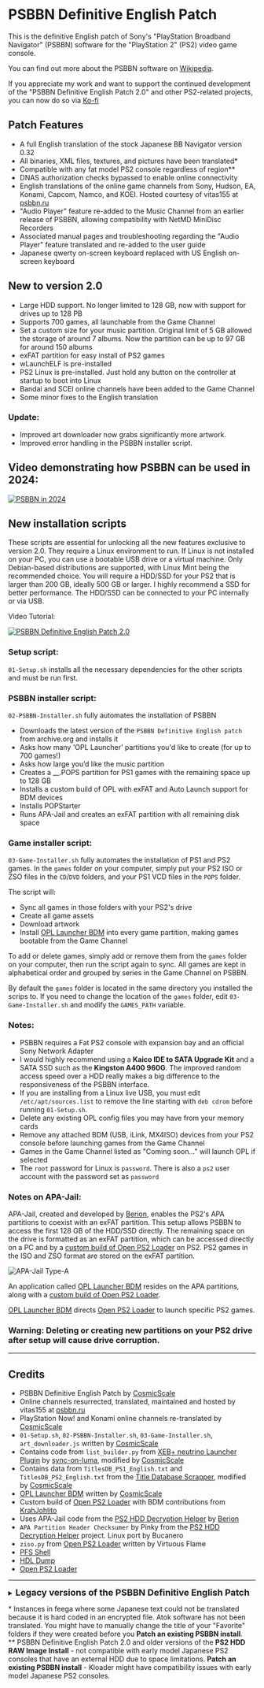 # PSBBN Definitive English Patch

This is the definitive English patch of Sony's "PlayStation Broadband Navigator" (PSBBN) software for the "PlayStation 2" (PS2) video game console.

You can find out more about the PSBBN software on [Wikipedia](https://en.wikipedia.org/wiki/PlayStation_Broadband_Navigator).

If you appreciate my work and want to support the continued development of the "PSBBN Definitive English Patch 2.0" and other PS2-related projects, you can now do so via [Ko-fi](https://ko-fi.com/cosmicscale)

## Patch Features
- A full English translation of the stock Japanese BB Navigator version 0.32
- All binaries, XML files, textures, and pictures have been translated*
- Compatible with any fat model PS2 console regardless of region**
- DNAS authorization checks bypassed to enable online connectivity
- English translations of the online game channels from Sony, Hudson, EA, Konami, Capcom, Namco, and KOEI. Hosted courtesy of vitas155 at [psbbn.ru](https://psbbn.ru/)
- "Audio Player" feature re-added to the Music Channel from an earlier release of PSBBN, allowing compatibility with NetMD MiniDisc Recorders
- Associated manual pages and troubleshooting regarding the "Audio Player" feature translated and re-added to the user guide
- Japanese qwerty on-screen keyboard replaced with US English on-screen keyboard

## New to version 2.0
- Large HDD support. No longer limited to 128 GB, now with support for drives up to 128 PB
- Supports 700 games, all launchable from the Game Channel
- Set a custom size for your music partition. Original limit of 5 GB allowed the storage of around 7 albums. Now the partition can be up to 97 GB for around 150 albums
- exFAT partition for easy install of PS2 games
- wLaunchELF is pre-installed
- PS2 Linux is pre-installed. Just hold any button on the controller at startup to boot into Linux
- Bandai and SCEI online channels have been added to the Game Channel
- Some minor fixes to the English translation
### Update:
- Improved art downloader now grabs significantly more artwork.
- Improved error handling in the PSBBN installer script.

## Video demonstrating how PSBBN can be used in 2024:

[![PSBBN in 2024](https://github.com/user-attachments/assets/298c8c0b-5726-4485-840d-9d567498fd95)](https://www.youtube.com/watch?v=kR1MVcAkW5M)

## New installation scripts

These scripts are essential for unlocking all the new features exclusive to version 2.0. They require a Linux environment to run. If Linux is not installed on your PC, you can use a bootable USB drive or a virtual machine. Only Debian-based distributions are supported, with Linux Mint being the recommended choice. You will require a HDD/SSD for your PS2 that is larger than 200 GB, ideally 500 GB or larger. I highly recommend a SSD for better performance. The HDD/SSD can be connected to your PC internally or via USB.

Video Tutorial:

[![PSBBN Definitive English Patch 2.0](https://github.com/user-attachments/assets/60f65b87-f445-4f5e-b2e1-65a4276d2ece)](https://www.youtube.com/watch?v=ooH0FjltsyE)

### Setup script:
`01-Setup.sh` installs all the necessary dependencies for the other scripts and must be run first.

### PSBBN installer script:
`02-PSBBN-Installer.sh` fully automates the installation of PSBBN

- Downloads the latest version of the `PSBBN Definitive English patch` from archive.org and installs it
- Asks how many 'OPL Launcher' partitions you'd like to create (for up to 700 games!)
- Asks how large you’d like the music partition
- Creates a __.POPS partition for PS1 games with the remaining space up to 128 GB
- Installs a custom build of OPL with exFAT and Auto Launch support for BDM devices
- Installs POPStarter
- Runs APA-Jail and creates an exFAT partition with all remaining disk space

### Game installer script: 
`03-Game-Installer.sh` fully automates the installation of PS1 and PS2 games. In the `games` folder on your computer, simply put your PS2 ISO or ZSO files in the `CD`/`DVD` folders, and your PS1 VCD files in the `POPS` folder.

The script will:
- Sync all games in those folders with your PS2's drive
- Create all game assets
- Download artwork
- Install [OPL Launcher BDM](https://github.com/CosmicScale/OPL-Launcher-BDM) into every game partition, making games bootable from the Game Channel

To add or delete games, simply add or remove them from the `games` folder on your computer, then run the script again to sync. All games are kept in alphabetical order and grouped by series in the Game Channel on PSBBN.

By default the `games` folder is located in the same directory you installed the scrips to. If you need to change the location of the `games` folder, edit `03-Game-Installer.sh` and modify the `GAMES_PATH` variable.


### Notes:
- PSBBN requires a Fat PS2 console with expansion bay and an official Sony Network Adapter
- I would highly recommend using a **Kaico IDE to SATA Upgrade Kit** and a SATA SSD such as the **Kingston A400 960G**. The improved random access speed over a HDD really makes a big difference to the responsiveness of the PSBBN interface.
- If you are installing from a Linux live USB, you must edit `/etc/apt/sources.list` to remove the line starting with `deb cdrom` before running `01-Setup.sh`.
- Delete any existing OPL config files you may have from your memory cards
- Remove any attached BDM (USB, iLink, MX4ISO) devices from your PS2 console before launching games from the Game Channel
- Games in the Game Channel listed as "Coming soon..." will launch OPL if selected
- The `root` password for Linux is `password`. There is also a `ps2` user account with the password set as `password`

### Notes on APA-Jail:
APA-Jail, created and developed by [Berion](https://www.psx-place.com/resources/authors/berion.1431/), enables the PS2's APA partitions to coexist with an exFAT partition. This setup allows PSBBN to access the first 128 GB of the HDD/SSD directly. The remaining space on the drive is formatted as an exFAT partition, which can be accessed directly on a PC and by a [custom build of Open PS2 Loader](https://github.com/CosmicScale/Open-PS2-Loader-Retro-GEM/tree/psbbn-definitive-ver) on PS2. PS2 games in the ISO and ZSO format are stored on the exFAT partition.

![APA-Jail Type-A](https://github.com/user-attachments/assets/c1a29371-d0ff-431e-8b86-df8337ddf966)

An application called [OPL Launcher BDM](https://github.com/CosmicScale/OPL-Launcher-BDM) resides on the APA partitions, along with a [custom build of Open PS2 Loader](https://github.com/CosmicScale/Open-PS2-Loader-Retro-GEM/tree/psbbn-definitive-ver).
 
[OPL Launcher BDM](https://github.com/CosmicScale/OPL-Launcher-BDM) directs [Open PS2 Loader](https://github.com/CosmicScale/Open-PS2-Loader-Retro-GEM/tree/psbbn-definitive-ver) to launch specific PS2 games.

### Warning: Deleting or creating new partitions on your PS2 drive after setup will cause drive corruption.

---

## Credits
- PSBBN Definitive English Patch by [CosmicScale](https://github.com/CosmicScale)
- Online channels resurrected, translated, maintained and hosted by vitas155 at [psbbn.ru](https://psbbn.ru/)
- PlayStation Now! and Konami online channels re-translated by [CosmicScale](https://github.com/CosmicScale)
- `01-Setup.sh`, `02-PSBBN-Installer.sh`, `03-Game-Installer.sh`, `art_downloader.js` written by [CosmicScale](https://github.com/CosmicScale)
- Contains code from `list_builder.py` from [XEB+ neutrino Launcher Plugin](https://github.com/sync-on-luma/xebplus-neutrino-loader-plugin) by [sync-on-luma](https://github.com/sync-on-luma), modified by [CosmicScale](https://github.com/CosmicScale)
- Contains data from `TitlesDB_PS1_English.txt` and `TitlesDB_PS2_English.txt` from the [Title Database Scrapper](https://github.com/GDX-X/Title-Database-Scrapper), modified by [CosmicScale](https://github.com/CosmicScale)
- [OPL Launcher BDM](https://github.com/CosmicScale/OPL-Launcher-BDM) written by [CosmicScale](https://github.com/CosmicScale)
- Custom build of [Open PS2 Loader](https://github.com/CosmicScale/Open-PS2-Loader-Retro-GEM/tree/psbbn-definitive-ver) with BDM contributions from [KrahJohlito](https://github.com/KrahJohlito)
- Uses APA-Jail code from the [PS2 HDD Decryption Helper](https://www.psx-place.com/resources/ps2-hdd-decryption-helper.1507/) by [Berion](https://www.psx-place.com/resources/authors/berion.1431/)
- `APA Partition Header Checksumer` by Pinky from the [PS2 HDD Decryption Helper](https://www.psx-place.com/resources/ps2-hdd-decryption-helper.1507/) project. Linux port by Bucanero
- `ziso.py` from [Open PS2 Loader](https://github.com/ps2homebrew/Open-PS2-Loader) written by Virtuous Flame
- [PFS Shell](https://github.com/ps2homebrew/pfsshell)
- [HDL Dump](https://github.com/ps2homebrew/hdl-dump)
- [Open PS2 Loader](https://github.com/ps2homebrew/Open-PS2-Loader)
<p></p>

---
<details>
<summary><font size="4"><b>Legacy versions of the PSBBN Definitive English Patch</b></font></summary>

## Version History

### v1.2 - 4th September 2024
- Fixed a bug on the Photo Channel that could potentially prevent the Digital Camera feature from being launched.
- Fixed formatting issues with a number of error messages where text was too long to fit on the screen.
- Various small adjustments and corrections to the translation throughout.

### v1.1.1 - 8th March 2024
**NEW**  
- X11 has been set to run in English. The restore, move, resize, minimize, and close buttons now show in English while using the NetFront web browser. When saving files, time stamps now also display in English formatting.

### v1.1 - 5th March 2024
**NEW**  
- The NetFront web browser is now in English. The browser can be accessed by going through the "Confirm/Change" network setting dialogs, then selecting "Change router settings".
- Atok user manual has been translated.

**BUG FIXES**  
- **General**: When a game disc was inserted while on the Top Menu, it would cause the console to freeze.  
- **Music Channel**: The number of times a track had been checked-out to a MiniDisc recorder was not displayed correctly.  
- A number of typos have been fixed.

### v1.0 - 21st September 2023
- Initial release.

---

## Installation Instructions

There are two ways to install this English patch:

1. [PS2 HDD RAW Image Install](#ps2-hdd-raw-image-install)
   - Use this method if you have access to a PC and a way to connect your PS2 HDD/SSD to your computer. This is the most straightforward option. All data on the HDD will be lost.

2. [Patch an existing PSBBN install](#patch-an-existing-psbbn-install)
   - Use this method if you already have an existing PSBBN install on your PlayStation 2 console. Also, follow these instructions to install future patch updates. No data will be lost.

---

### PS2 HDD RAW Image Install

#### What You Will Need
- Any fat model PS2 console**
- An official Sony Network Adapter
- A compatible HDD or SSD (IDE or SATA with an adapter). The drive must be 120 GB or larger
- A way to connect the PS2 HDD to a PC
- 120 GB of free space on your PC to extract the files
- Disk imaging software

#### Installation Procedure
1. Download [PSBBN_English_Patched_v1.x.x_Image.7z](https://archive.org/download/playstation-broadband-navigator-psbbn-definitive-english-patch-v1.0/PSBBN_English_Patched_v1.2_Image.7z) and uncompress it.
`PSBBN_English_Patched_v1.x.x_HDD_RAW.img` is a raw PS2 disk image of the Japanese PlayStation BB Navigator Version 0.32 with the PlayStation Broadband Navigator (PSBBN) Definitive English Patch pre-installed.
2. To write this image to your PS2 HDD, you need disk imaging software. For Windows, I recommend using HDD Raw Copy ver. 1.10 portable. You can download it [here](https://hddguru.com/software/HDD-Raw-Copy-Tool/).

---

### Patch an existing PSBBN install

#### What You Will Need
- Any fat model PS2 console**
- An official Sony Network Adapter
- A compatible HDD or SSD (IDE or SATA with an adapter)
- An existing install of PSBBN software 0.32 on your PS2 console
- A Free McBoot Memory Card
- A USB flash drive formatted as FAT32
- A USB keyboard

#### Installing the English Patch
1. Install the PSBBN software on your PS2 console if you haven't done so already. Either via a disk image or manually, see the section [Installing the Japanese PSBBN software](#installing-the-japanese-psbbn-software) below for details on a manual install.
2. Download [PSBBN_English_Patch_Installer_v1.x.x.zip](https://archive.org/download/playstation-broadband-navigator-psbbn-definitive-english-patch-v1.0/PSBBN_English_Patch_Installer_v1.2.zip) and unzip it on your PC.
3. Copy the files `kloader3.0.elf`, `config.txt`, `xrvmlinux`, `xrinitfs_install.gz`, and `PSBBN_English.tar.gz` to the root of a FAT32 formatted USB flash drive.
4. Connect the USB flash drive and a USB keyboard to the USB ports on the front of your PS2 console.
5. Turn the PS2 console on with your Free McBoot Memory Card inserted and load wLaunchELF.
6. Load `kloader3.0.elf` from the USB flash drive.
7. Eventually, you will be presented with a login prompt:  
     Type `root` and press enter.  
     Type `install` and press enter.
8. When you see the text `INIT: no more processes left in this runlevel`, hold the standby button down until the console powers off.

Remove your Free McBoot Memory Card. Power the console on and enjoy PSBBN in full English!

---

## Installing the Japanese PSBBN software

There are a number of ways this can be achieved. On a Japanese PlayStation 2 console with an **official PSBBN installation disc**, or with **Sony Utility Discs Compilation 3**.

To install via **Sony Utility Discs Compilation 3** you will need a way to boot backup discs on your console, be that a mod chip or a swap disc. If you are lucky enough to have a **SCPH-500xx** series console you can use the **MechaPwn** softmod.

### Installing with Sony Utility Discs Compilation 3

**Preparations**
1. Download the **Sony Utility Discs Compilation 3** ISO from the Internet Archive [here](https://archive.org/details/sony-utility-disc-compilation-v3).
2. **SCPH-500xx consoles only**: Patch the ISO with the [Master Disc Patcher](https://www.psx-place.com/threads/playstation-2-master-disc-patcher-for-mechapwn.36547/).
3. Burn this ISO to a writable DVD. I recommend using [ImgBurn](https://www.imgburn.com).
4. **SCPH-500xx consoles only**: MechaPwn your PS2 console with the latest release candidate, currently [MechaPwn 3.0 Release Candidate 4 (RC4)](https://github.com/MechaResearch/MechaPwn/releases/tag/3.00-rc4). It is important that you use a version of MechaPwn that does not change the **Model Name** of your console or it will break compatibility with the Kloader app, we use later in this guide. Currently the latest stable version is not compatible. More details about exactly what MechaPwn does and how to use it can be found [here](https://github.com/MechaResearch/MechaPwn).
5. Format the PS2 HDD. In wLaunchELF press the `circle` button for **FileBrowser**, then select **MISC > HddManager**. Press `R1` to open the menu and select **Format**. When done, press `triangle` to exit.
6. Launch the **Sony Utility Discs Compilation 3** DVD on your console. **SCPH-500xx consoles only:** Insert your newly burnt **Sony Utility Discs Compilation 3** DVD into the DVD drive on your PS2 console. On the first screen of wLaunchELF, press the `circle` button for **FileBrowser**, then select **MISC > PS2Disc**. The DVD will launch. On all other model consoles, launch the **Sony Utility Discs Compilation 3** DVD any way you can (e.g. Mod chip/Swap disc).
7. After the disc loads, select **HDD Utility Discs > PlayStation BB Navigator Version 0.32** from the menu to begin the installation.

**Installation**  
There's an excellent guide [here](https://bungiefan.tripod.com/psbbninstall_01.html) that talks you through the Japanese install. Because we have already formatted the hard drive, during the install you will be presented with a [different screen](https://bungiefan.tripod.com/psbbninstall_02.html). It's important that you select the 3rd install option. This will install PSBBN without re-formatting the HDD. When the install is complete you will be instructed to remove the DVD, do so but also remove your Free McBoot Memory Card, before pressing the `circle` button.

**Network Settings**  
You will be asked to enter your network settings. Make sure your Ethernet cable is connected. Everything is still in Japanese, but it's relatively straightforward:
1. Press the `circle` button on the first screen.
2. On the next screen, select the **bottom** option, "Do not use PPPoE" and press `circle`.
3. On the next screen, select the **top** option, “Auto" for you IP address and press `circle`.
4. On the next screen, select the **top** option, “Auto” for DNS settings and press `circle`.
5. Press `right` on the d-pad to proceed to the next screen.
6. Select the **bottom** option, "Do not change router settings" and press `circle`.
7. Finally, press `circle` again to confirm your settings.

For your efforts you will be given a DNAS error. This is to be expected. We'll fix that next. Press `X` and feel free to explore your fresh install of the Japanese PSBBN.

**Disable DNAS Authentication**  
1. Turn off the console and put your Free McBoot Memory Card back into a memory card slot.  
2. Turn the console on and load wLaunchELF.  
3. Go to **FileBrowser**. Navigate to `hdd0:/__contents/bn.conf/` and delete the file `default_isp.dat`. This will disable the DNAS checks.

**Please Note**
Before installing the English patch, you **must** power off your console to standby mode by holding the reset button. Failure to do so will cause issues with Kloader.

---

## Notes
- I would highly recommend using a **"Kaico IDE to SATA Upgrade Kit"** and a SATA SSD such as the **Kingston A400**. The improved random access speed over a HDD really makes a big difference to the responsiveness of the PSBBN interface.
- Use OPL-Launcher to launch PS2 games from the Game Channel. More details can be found [here](https://github.com/ps2homebrew/OPL-Launcher).

---

## Known Issues/Limitations of PSBBN
- Lacks support for large HDDs so drives larger than 130 GB cannot be taken full advantage of. PSBBN can only see the first 130,999 MB of data on your HDD/SSD (as reported by wLaunchELF). If there is 131,000 MB or more on your HDD/SSD, PSBBN will fail to launch. Delete data so there is less than 131,000 MB used, and PSBBN will launch again. In that space, I've managed to install 40 PS2 games in the ZSO format, 9 PS1 games, all bootable from the Game Channel, plus 3 homebrew apps, and Linux. Be extra careful if you have installed via the [PS2 HDD RAW Image](#ps2-hdd-raw-image-install) on a drive larger than 120 GB, going over 130,999 MB will corrupt the drive.
- Only supports dates up to the end of 2030.
- Bug with Game Manuals randomly crashing when loading pages. Manuals only work reliably on the first 5 games installed.
- Default on-screen keyboard is Japanese. US English on-screen keyboard has been added, but you have to press SELECT a number of times to access it. I've noticed a bug where the spacebar key does not function on the US English on-screen keyboard. A space can be entered by pressing the triangle button on the controller instead. I could revert back to the Japanese qwerty keyboard in the future, but I think the benefits of the US keyboard outweigh this negative.

---

</details>


\* Instances in feega where some Japanese text could not be translated because it is hard coded in an encrypted file. Atok software has not been translated. You might have to manually change the title of your "Favorite" folders if they were created before you **Patch an existing PSBBN install**.  
\** PSBBN Definitive English Patch 2.0 and older versions of the **PS2 HDD RAW Image Install** - not compatible with early model Japanese PS2 consoles that have an external HDD due to space limitations. **Patch an existing PSBBN install** - Kloader might have compatibility issues with early model Japanese PS2 consoles.
